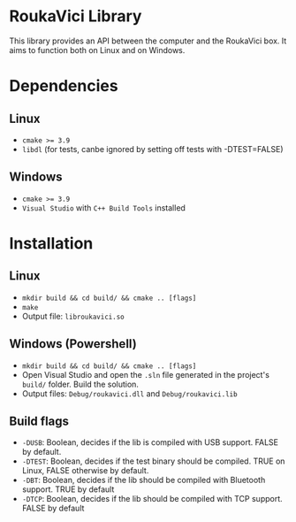# RoukaVici Library
This library provides an API between the computer and the RoukaVici box.
It aims to function both on Linux and on Windows.

# Dependencies
## Linux
- `cmake >= 3.9`
- `libdl` (for tests, canbe ignored by setting off tests with -DTEST=FALSE)

## Windows
- `cmake >= 3.9`
- `Visual Studio` with `C++ Build Tools` installed

# Installation
## Linux
- `mkdir build && cd build/ && cmake .. [flags]`
- `make`
- Output file: `libroukavici.so`

## Windows (Powershell)
- `mkdir build && cd build/ && cmake .. [flags]`
- Open Visual Studio and open the `.sln` file generated in the project's `build/` folder. Build the solution.
- Output files: `Debug/roukavici.dll` and `Debug/roukavici.lib`

## Build flags
- `-DUSB`: Boolean, decides if the lib is compiled with USB support. FALSE by default.
- `-DTEST`: Boolean, decides if the test binary should be compiled. TRUE on Linux, FALSE otherwise by default.
- `-DBT`: Boolean, decides if the lib should be compiled with Bluetooth support. TRUE by default
- `-DTCP`: Boolean, decides if the lib should be compiled with TCP support. FALSE by default

